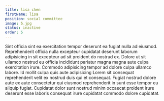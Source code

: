 ```yaml
---
title: lisa chen
firstName: lisa
position: social committee
image: 5.jpg
status: inactive
order: 5
---
```

Sint officia sint ea exercitation tempor deserunt ea fugiat nulla ad eiusmod. Reprehenderit officia nulla excepteur cupidatat deserunt laborum adipisicing in sit excepteur ad sit proident do nostrud ex. Dolore ut sit ullamco nostrud eu officia incididunt pariatur magna magna aute culpa exercitation irure. Commodo adipisicing tempor ad dolore culpa ullamco labore. Id mollit culpa quis aute adipisicing Lorem sit consequat reprehenderit velit ex nostrud duis qui et consequat. Fugiat nostrud dolore aute ex aute consectetur qui eiusmod reprehenderit in sunt esse tempor eu aliquip fugiat. Cupidatat dolor sunt nostrud minim occaecat proident irure deserunt esse laboris consequat irure cupidatat commodo dolore cupidatat.
